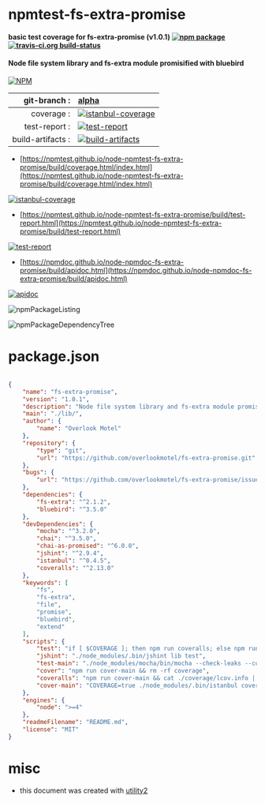 # npmtest-fs-extra-promise

#### basic test coverage for  fs-extra-promise (v1.0.1)  [![npm package](https://img.shields.io/npm/v/npmtest-fs-extra-promise.svg?style=flat-square)](https://www.npmjs.org/package/npmtest-fs-extra-promise) [![travis-ci.org build-status](https://api.travis-ci.org/npmtest/node-npmtest-fs-extra-promise.svg)](https://travis-ci.org/npmtest/node-npmtest-fs-extra-promise)

#### Node file system library and fs-extra module promisified with bluebird

[![NPM](https://nodei.co/npm/fs-extra-promise.png?downloads=true&downloadRank=true&stars=true)](https://www.npmjs.com/package/fs-extra-promise)

| git-branch : | [alpha](https://github.com/npmtest/node-npmtest-fs-extra-promise/tree/alpha)|
|--:|:--|
| coverage : | [![istanbul-coverage](https://npmtest.github.io/node-npmtest-fs-extra-promise/build/coverage.badge.svg)](https://npmtest.github.io/node-npmtest-fs-extra-promise/build/coverage.html/index.html)|
| test-report : | [![test-report](https://npmtest.github.io/node-npmtest-fs-extra-promise/build/test-report.badge.svg)](https://npmtest.github.io/node-npmtest-fs-extra-promise/build/test-report.html)|
| build-artifacts : | [![build-artifacts](https://npmtest.github.io/node-npmtest-fs-extra-promise/glyphicons_144_folder_open.png)](https://github.com/npmtest/node-npmtest-fs-extra-promise/tree/gh-pages/build)|

- [https://npmtest.github.io/node-npmtest-fs-extra-promise/build/coverage.html/index.html](https://npmtest.github.io/node-npmtest-fs-extra-promise/build/coverage.html/index.html)

[![istanbul-coverage](https://npmtest.github.io/node-npmtest-fs-extra-promise/build/screenCapture.buildCi.browser.%252Ftmp%252Fbuild%252Fcoverage.lib.html.png)](https://npmtest.github.io/node-npmtest-fs-extra-promise/build/coverage.html/index.html)

- [https://npmtest.github.io/node-npmtest-fs-extra-promise/build/test-report.html](https://npmtest.github.io/node-npmtest-fs-extra-promise/build/test-report.html)

[![test-report](https://npmtest.github.io/node-npmtest-fs-extra-promise/build/screenCapture.buildCi.browser.%252Ftmp%252Fbuild%252Ftest-report.html.png)](https://npmtest.github.io/node-npmtest-fs-extra-promise/build/test-report.html)

- [https://npmdoc.github.io/node-npmdoc-fs-extra-promise/build/apidoc.html](https://npmdoc.github.io/node-npmdoc-fs-extra-promise/build/apidoc.html)

[![apidoc](https://npmdoc.github.io/node-npmdoc-fs-extra-promise/build/screenCapture.buildCi.browser.%252Ftmp%252Fbuild%252Fapidoc.html.png)](https://npmdoc.github.io/node-npmdoc-fs-extra-promise/build/apidoc.html)

![npmPackageListing](https://npmtest.github.io/node-npmtest-fs-extra-promise/build/screenCapture.npmPackageListing.svg)

![npmPackageDependencyTree](https://npmtest.github.io/node-npmtest-fs-extra-promise/build/screenCapture.npmPackageDependencyTree.svg)



# package.json

```json

{
    "name": "fs-extra-promise",
    "version": "1.0.1",
    "description": "Node file system library and fs-extra module promisified with bluebird",
    "main": "./lib/",
    "author": {
        "name": "Overlook Motel"
    },
    "repository": {
        "type": "git",
        "url": "https://github.com/overlookmotel/fs-extra-promise.git"
    },
    "bugs": {
        "url": "https://github.com/overlookmotel/fs-extra-promise/issues"
    },
    "dependencies": {
        "fs-extra": "^2.1.2",
        "bluebird": "^3.5.0"
    },
    "devDependencies": {
        "mocha": "^3.2.0",
        "chai": "^3.5.0",
        "chai-as-promised": "^6.0.0",
        "jshint": "^2.9.4",
        "istanbul": "^0.4.5",
        "coveralls": "^2.13.0"
    },
    "keywords": [
        "fs",
        "fs-extra",
        "file",
        "promise",
        "bluebird",
        "extend"
    ],
    "scripts": {
        "test": "if [ $COVERAGE ]; then npm run coveralls; else npm run jshint && npm run test-main; fi",
        "jshint": "./node_modules/.bin/jshint lib test",
        "test-main": "./node_modules/mocha/bin/mocha --check-leaks --colors -t 10000 --reporter spec 'test/**/*.test.js'",
        "cover": "npm run cover-main && rm -rf coverage",
        "coveralls": "npm run cover-main && cat ./coverage/lcov.info | ./node_modules/coveralls/bin/coveralls.js && rm -rf ./coverage",
        "cover-main": "COVERAGE=true ./node_modules/.bin/istanbul cover ./node_modules/.bin/_mocha --report lcovonly -- -R spec 'test/**/*.test.js'"
    },
    "engines": {
        "node": ">=4"
    },
    "readmeFilename": "README.md",
    "license": "MIT"
}
```



# misc
- this document was created with [utility2](https://github.com/kaizhu256/node-utility2)
